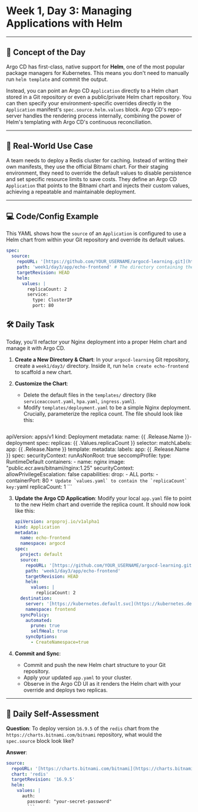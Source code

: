 # Week 1, Day 3: Managing Applications with Helm

---
## 🧠 Concept of the Day

Argo CD has first-class, native support for **Helm**, one of the most popular package managers for Kubernetes. This means you don't need to manually run `helm template` and commit the output.

Instead, you can point an Argo CD `Application` directly to a Helm chart stored in a Git repository or even a public/private Helm chart repository. You can then specify your environment-specific overrides directly in the `Application` manifest's `spec.source.helm.values` block. Argo CD's repo-server handles the rendering process internally, combining the power of Helm's templating with Argo CD's continuous reconciliation.

---
## 💼 Real-World Use Case

A team needs to deploy a Redis cluster for caching. Instead of writing their own manifests, they use the official Bitnami chart. For their staging environment, they need to override the default values to disable persistence and set specific resource limits to save costs. They define an Argo CD `Application` that points to the Bitnami chart and injects their custom values, achieving a repeatable and maintainable deployment.

---
## 💻 Code/Config Example

This YAML shows how the `source` of an `Application` is configured to use a Helm chart from within your Git repository and override its default values.

```yaml
spec:
  source:
    repoURL: '[https://github.com/YOUR_USERNAME/argocd-learning.git](https://github.com/YOUR_USERNAME/argocd-learning.git)'
    path: 'week1/day3/app/echo-frontend' # The directory containing the Chart.yaml
    targetRevision: HEAD
    helm:
      values: |
        replicaCount: 2
        service:
          type: ClusterIP
          port: 80
```

## 🛠️ Daily Task

Today, you'll refactor your Nginx deployment into a proper Helm chart and manage it with Argo CD.

1.  **Create a New Directory & Chart**: In your `argocd-learning` Git repository, create a `week1/day3/` directory. Inside it, run `helm create echo-frontend` to scaffold a new chart.

2.  **Customize the Chart**:
    * Delete the default files in the `templates/` directory (like `serviceaccount.yaml`, `hpa.yaml`, `ingress.yaml`).
    * Modify `templates/deployment.yaml` to be a simple Nginx deployment. Crucially, parameterize the replica count. The file should look like this:
        ```yaml
apiVersion: apps/v1
kind: Deployment
metadata:
  name: {{ .Release.Name }}-deployment
spec:
  replicas: {{ .Values.replicaCount }}
  selector:
    matchLabels:
      app: {{ .Release.Name }}
  template:
    metadata:
      labels:
        app: {{ .Release.Name }}
    spec:
      securityContext:
        runAsNonRoot: true
        seccompProfile:
          type: RuntimeDefault
      containers:
      - name: nginx
        image: "public.ecr.aws/bitnami/nginx:1.25"
        securityContext:
          allowPrivilegeEscalation: false
          capabilities:
            drop:
              - ALL
        ports:
        - containerPort: 80
        ```
    * Update `values.yaml` to contain the `replicaCount` key:
        ```yaml
        replicaCount: 1
        ```

3.  **Update the Argo CD Application**: Modify your local `app.yaml` file to point to the new Helm chart and override the replica count. It should now look like this:
    ```yaml
    apiVersion: argoproj.io/v1alpha1
    kind: Application
    metadata:
      name: echo-frontend
      namespace: argocd
    spec:
      project: default
      source:
        repoURL: '[https://github.com/YOUR_USERNAME/argocd-learning.git](https://github.com/YOUR_USERNAME/argocd-learning.git)'
        path: 'week1/day3/app/echo-frontend'
        targetRevision: HEAD
        helm:
          values: |
            replicaCount: 2
      destination:
        server: '[https://kubernetes.default.svc](https://kubernetes.default.svc)'
        namespace: frontend
      syncPolicy:
        automated:
          prune: true
          selfHeal: true
        syncOptions:
          - CreateNamespace=true
    ```

4.  **Commit and Sync**:
    * Commit and push the new Helm chart structure to your Git repository.
    * Apply your updated `app.yaml` to your cluster.
    * Observe in the Argo CD UI as it renders the Helm chart with your override and deploys two replicas.

---
## 🤔 Daily Self-Assessment

**Question**: To deploy version `16.9.5` of the `redis` chart from the `https://charts.bitnami.com/bitnami` repository, what would the `spec.source` block look like?

**Answer**:
```yaml
source:
  repoURL: '[https://charts.bitnami.com/bitnami](https://charts.bitnami.com/bitnami)'
  chart: 'redis'
  targetRevision: '16.9.5'
  helm:
    values: |
      auth:
        password: "your-secret-password"
        ```


